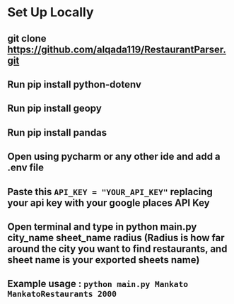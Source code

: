 # Set Up Locally
## git clone https://github.com/alqada119/RestaurantParser.git
## Run pip install python-dotenv
## Run pip install geopy
## Run pip install pandas
## Open using pycharm or any other ide and add a .env file
## Paste this ```API_KEY = "YOUR_API_KEY"``` replacing your api key with your google places API Key
## Open terminal and type in python main.py city_name sheet_name radius (Radius is how far around the city you want to find restaurants, and sheet name is your exported sheets name)
## Example usage : ```python main.py Mankato MankatoRestaurants 2000```


